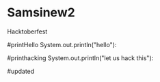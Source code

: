 # Samsinew2
Hacktoberfest

#printHello
System.out.println("hello"):

#printhacking
System.out.println("let us hack this"):

#updated
